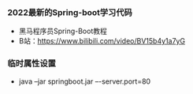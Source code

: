 ### 2022最新的Spring-boot学习代码

- 黑马程序员Spring-Boot教程
- B站：https://www.bilibili.com/video/BV15b4y1a7yG

### 临时属性设置

- java –jar springboot.jar –-server.port=80


